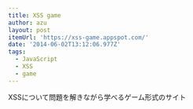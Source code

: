 ```yaml
---
title: XSS game
author: azu
layout: post
itemUrl: 'https://xss-game.appspot.com/'
date: '2014-06-02T13:12:06.977Z'
tags:
  - JavaScript
  - XSS
  - game
---
```

XSSについて問題を解きながら学べるゲーム形式のサイト
